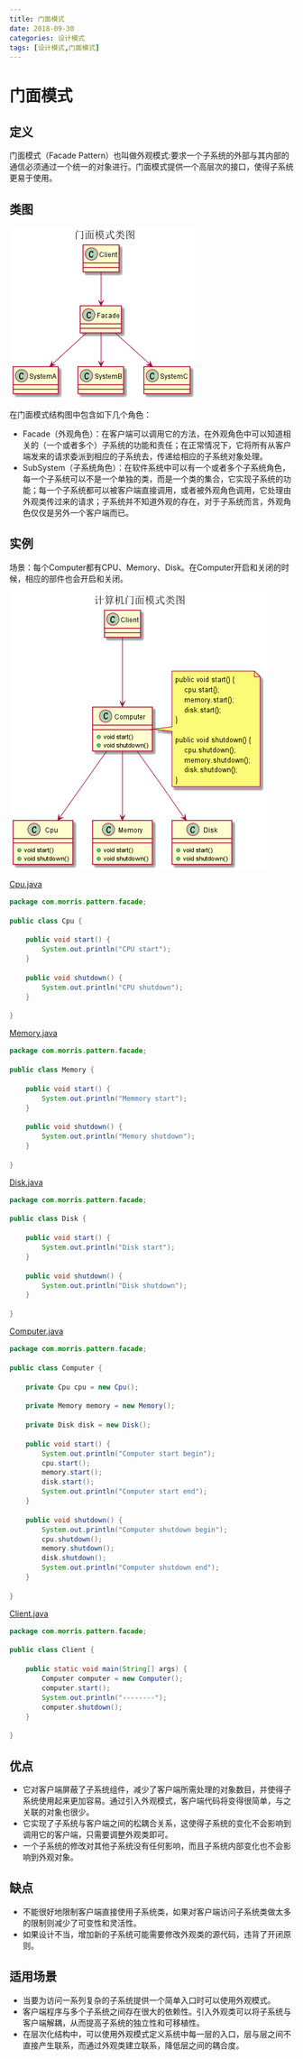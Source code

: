 ```yaml
---
title: 门面模式
date: 2018-09-30
categories: 设计模式
tags: [设计模式,门面模式]
---
```


# 门面模式

## 定义
门面模式（Facade Pattern）也叫做外观模式:要求一个子系统的外部与其内部的通信必须通过一个统一的对象进行。门面模式提供一个高层次的接口，使得子系统更易于使用。

## 类图
![门面模式类图](https://github.com/morris131/morris-book/raw/master/%E5%90%8E%E7%AB%AF%E5%BC%80%E5%8F%91/Java/%E8%AE%BE%E8%AE%A1%E6%A8%A1%E5%BC%8F/images/%E9%97%A8%E9%9D%A2%E6%A8%A1%E5%BC%8F%E7%B1%BB%E5%9B%BE.png)

在门面模式结构图中包含如下几个角色：
- Facade（外观角色）：在客户端可以调用它的方法，在外观角色中可以知道相关的（一个或者多个）子系统的功能和责任；在正常情况下，它将所有从客户端发来的请求委派到相应的子系统去，传递给相应的子系统对象处理。
- SubSystem（子系统角色）：在软件系统中可以有一个或者多个子系统角色，每一个子系统可以不是一个单独的类，而是一个类的集合，它实现子系统的功能；每一个子系统都可以被客户端直接调用，或者被外观角色调用，它处理由外观类传过来的请求；子系统并不知道外观的存在，对于子系统而言，外观角色仅仅是另外一个客户端而已。

## 实例
场景：每个Computer都有CPU、Memory、Disk。在Computer开启和关闭的时候，相应的部件也会开启和关闭。

![计算机门面模式类图](https://github.com/morris131/morris-book/raw/master/%E5%90%8E%E7%AB%AF%E5%BC%80%E5%8F%91/Java/%E8%AE%BE%E8%AE%A1%E6%A8%A1%E5%BC%8F/images/%E8%AE%A1%E7%AE%97%E6%9C%BA%E9%97%A8%E9%9D%A2%E6%A8%A1%E5%BC%8F%E7%B1%BB%E5%9B%BE.png)

[Cpu.java](https://github.com/morris131/morris-book/tree/master/%E5%90%8E%E7%AB%AF%E5%BC%80%E5%8F%91/Java/%E8%AE%BE%E8%AE%A1%E6%A8%A1%E5%BC%8F/pattern/src/main/java/com/morris/pattern/facade/Cpu.java)
```java
package com.morris.pattern.facade;

public class Cpu {

    public void start() {
        System.out.println("CPU start");
    }

    public void shutdown() {
        System.out.println("CPU shutdown");
    }

}
```
[Memory.java](https://github.com/morris131/morris-book/tree/master/%E5%90%8E%E7%AB%AF%E5%BC%80%E5%8F%91/Java/%E8%AE%BE%E8%AE%A1%E6%A8%A1%E5%BC%8F/pattern/src/main/java/com/morris/pattern/facade/Memory.java)
```java
package com.morris.pattern.facade;

public class Memory {

    public void start() {
        System.out.println("Memmory start");
    }

    public void shutdown() {
        System.out.println("Memory shutdown");
    }

}
```
[Disk.java](https://github.com/morris131/morris-book/tree/master/%E5%90%8E%E7%AB%AF%E5%BC%80%E5%8F%91/Java/%E8%AE%BE%E8%AE%A1%E6%A8%A1%E5%BC%8F/pattern/src/main/java/com/morris/pattern/facade/Disk.java)
```java
package com.morris.pattern.facade;

public class Disk {

    public void start() {
        System.out.println("Disk start");
    }

    public void shutdown() {
        System.out.println("Disk shutdown");
    }

}
```
[Computer.java](https://github.com/morris131/morris-book/tree/master/%E5%90%8E%E7%AB%AF%E5%BC%80%E5%8F%91/Java/%E8%AE%BE%E8%AE%A1%E6%A8%A1%E5%BC%8F/pattern/src/main/java/com/morris/pattern/facade/Computer.java)
```java
package com.morris.pattern.facade;

public class Computer {

    private Cpu cpu = new Cpu();

    private Memory memory = new Memory();

    private Disk disk = new Disk();

    public void start() {
        System.out.println("Computer start begin");
        cpu.start();
        memory.start();
        disk.start();
        System.out.println("Computer start end");
    }

    public void shutdown() {
        System.out.println("Computer shutdown begin");
        cpu.shutdown();
        memory.shutdown();
        disk.shutdown();
        System.out.println("Computer shutdown end");
    }

}
```
[Client.java](https://github.com/morris131/morris-book/tree/master/%E5%90%8E%E7%AB%AF%E5%BC%80%E5%8F%91/Java/%E8%AE%BE%E8%AE%A1%E6%A8%A1%E5%BC%8F/pattern/src/main/java/com/morris/pattern/facade/Client.java)
```java
package com.morris.pattern.facade;

public class Client {
    
    public static void main(String[] args) {
        Computer computer = new Computer();
        computer.start();
        System.out.println("--------");
        computer.shutdown();
    }
    
}
```

## 优点
- 它对客户端屏蔽了子系统组件，减少了客户端所需处理的对象数目，并使得子系统使用起来更加容易。通过引入外观模式，客户端代码将变得很简单，与之关联的对象也很少。
- 它实现了子系统与客户端之间的松耦合关系，这使得子系统的变化不会影响到调用它的客户端，只需要调整外观类即可。
- 一个子系统的修改对其他子系统没有任何影响，而且子系统内部变化也不会影响到外观对象。

## 缺点
- 不能很好地限制客户端直接使用子系统类，如果对客户端访问子系统类做太多的限制则减少了可变性和灵活性。
- 如果设计不当，增加新的子系统可能需要修改外观类的源代码，违背了开闭原则。

## 适用场景
- 当要为访问一系列复杂的子系统提供一个简单入口时可以使用外观模式。
- 客户端程序与多个子系统之间存在很大的依赖性。引入外观类可以将子系统与客户端解耦，从而提高子系统的独立性和可移植性。
- 在层次化结构中，可以使用外观模式定义系统中每一层的入口，层与层之间不直接产生联系，而通过外观类建立联系，降低层之间的耦合度。


